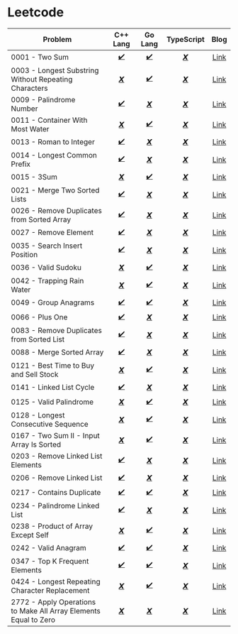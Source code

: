# Leetcode

| Problem                                                          | C++ Lang           | Go Lang         | TypeScript              | Blog                                                 |       
| ---------------------------------------------------------------- | :----------------: | :-------------: | :---------------------: | :---------------------------------------------------:|
| 0001 - Two Sum                                                   | [✔️](CPP/0001.cpp)  | [✔️](GO/0001.go) | [𝙓]()                   | [Link](https://jyotirmoy.hashnode.dev/leetcode-0001) |
| 0003 - Longest Substring Without Repeating Characters            | [𝙓]()              | [✔️](GO/0003.go) | [𝙓]()                   | [Link](https://jyotirmoy.hashnode.dev/leetcode-0003) |
| 0009 - Palindrome Number                                         | [✔️](CPP/0009.cpp)  | [𝙓]()           | [𝙓]()                   | [Link](https://jyotirmoy.hashnode.dev/leetcode-) | 
| 0011 - Container With Most Water                                 | [𝙓]()              | [✔️](GO/0011.go) | [𝙓]()                   | [Link](https://jyotirmoy.hashnode.dev/leetcode-0011) | 
| 0013 - Roman to Integer                                          | [✔️](CPP/0013.cpp)  | [𝙓]()           | [𝙓]()                   | [Link](https://jyotirmoy.hashnode.dev/leetcode-) | 
| 0014 - Longest Common Prefix                                     | [✔️](CPP/0014.cpp)  | [𝙓]()           | [𝙓]()                   | [Link](https://jyotirmoy.hashnode.dev/leetcode-) | 
| 0015 - 3Sum                                                      | [𝙓]()              | [✔️](GO/0015.go) | [𝙓]()                   | [Link](https://jyotirmoy.hashnode.dev/leetcode-0015) |
| 0021 - Merge Two Sorted Lists                                    | [✔️](CPP/0021.cpp)  | [𝙓]()           | [𝙓]()                   | [Link](https://jyotirmoy.hashnode.dev/leetcode-) | 
| 0026 - Remove Duplicates from Sorted Array                       | [✔️](CPP/0026.cpp)  | [𝙓]()           | [𝙓]()                   | [Link](https://jyotirmoy.hashnode.dev/leetcode-) | 
| 0027 - Remove Element                                            | [✔️](CPP/0027.cpp)  | [𝙓]()           | [𝙓]()                   | [Link](https://jyotirmoy.hashnode.dev/leetcode-) | 
| 0035 - Search Insert Position                                    | [✔️](CPP/0035.cpp)  | [𝙓]()           | [𝙓]()                   | [Link](https://jyotirmoy.hashnode.dev/leetcode-) | 
| 0036 - Valid Sudoku                                              | [𝙓]()              | [✔️](GO/0036.go) | [𝙓]()                   | [Link](https://jyotirmoy.hashnode.dev/leetcode-0036) |
| 0042 - Trapping Rain Water                                       | [𝙓]()              | [✔️](GO/0042.go) | [𝙓]()                   | [Link](https://jyotirmoy.hashnode.dev/leetcode-0042) |
| 0049 - Group Anagrams                                            | [✔️](CPP/0049.cpp)  | [✔️](GO/0049.go) | [𝙓]()                   | [Link](https://jyotirmoy.hashnode.dev/leetcode-0049) |
| 0066 - Plus One                                                  | [✔️](CPP/0066.cpp)  | [𝙓]()           | [𝙓]()                   | [Link](https://jyotirmoy.hashnode.dev/leetcode-) |
| 0083 - Remove Duplicates from Sorted List                        | [✔️](CPP/0083.cpp)  | [𝙓]()           | [𝙓]()                   | [Link](https://jyotirmoy.hashnode.dev/leetcode-) |
| 0088 - Merge Sorted Array                                        | [✔️](CPP/0088.cpp)  | [𝙓]()           | [𝙓]()                   | [Link](https://jyotirmoy.hashnode.dev/leetcode-) |
| 0121 - Best Time to Buy and Sell Stock                           | [𝙓]()              | [✔️](GO/0121.go) | [𝙓]()                   | [Link](https://jyotirmoy.hashnode.dev/leetcode-0121) |
| 0141 - Linked List Cycle                                         | [✔️](CPP/0141.cpp)  | [𝙓]()           | [𝙓]()                   | [Link](https://jyotirmoy.hashnode.dev/leetcode-) |
| 0125 - Valid Palindrome                                          | [𝙓]()              | [✔️](GO/0125.go) | [𝙓]()                   | [Link](https://jyotirmoy.hashnode.dev/leetcode-0125) |
| 0128 - Longest Consecutive Sequence                              | [𝙓]()              | [✔️](GO/0128.go) | [𝙓]()                   | [Link](https://jyotirmoy.hashnode.dev/leetcode-0128) |
| 0167 - Two Sum II - Input Array Is Sorted                        | [𝙓]()              | [✔️](GO/0167.go) | [𝙓]()                   | [Link](https://jyotirmoy.hashnode.dev/leetcode-0167) |
| 0203 - Remove Linked List Elements                               | [✔️](CPP/0203.cpp)  | [𝙓]()           | [𝙓]()                   | [Link](https://jyotirmoy.hashnode.dev/leetcode-) |
| 0206 - Remove Linked List                                        | [✔️](CPP/0206.cpp)  | [𝙓]()           | [𝙓]()                   | [Link](https://jyotirmoy.hashnode.dev/leetcode-) |
| 0217 - Contains Duplicate                                        | [✔️](CPP/0217.cpp)  | [✔️](GO/0217.go) | [𝙓]()                   | [Link](https://jyotirmoy.hashnode.dev/leetcode-0217) |
| 0234 - Palindrome Linked List                                    | [✔️](CPP/0234.cpp)  | [𝙓]()           | [𝙓]()                   | [Link](https://jyotirmoy.hashnode.dev/leetcode-) |
| 0238 - Product of Array Except Self                              | [𝙓]()              | [✔️](GO/0238.go) | [𝙓]()                   | [Link](https://jyotirmoy.hashnode.dev/leetcode-0238) |
| 0242 - Valid Anagram                                             | [✔️](CPP/0242.cpp)  | [✔️](GO/0242.go) | [𝙓]()                   | [Link](https://jyotirmoy.hashnode.dev/leetcode-0242) |
| 0347 - Top K Frequent Elements                                   | [✔️](CPP/0347.cpp)  | [✔️](GO/0347.go) | [𝙓]()                   | [Link](https://jyotirmoy.hashnode.dev/leetcode-0347) |
| 0424 - Longest Repeating Character Replacement                   | [𝙓]()              | [✔️](GO/0424.go) | [𝙓]()                   | [Link](https://jyotirmoy.hashnode.dev/leetcode-0424) |
| 2772 - Apply Operations to Make All Array Elements Equal to Zero | [𝙓]()              | [𝙓]()           | [𝙓]()                   | [Link](https://jyotirmoy.hashnode.dev/leetcode-) |